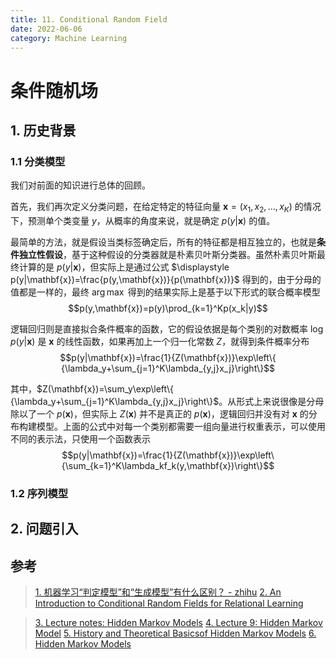 ```yaml
---
title: 11. Conditional Random Field
date: 2022-06-06
category: Machine Learning
---
```

<!--more-->
# 条件随机场
## 1. 历史背景
### 1.1 分类模型
我们对前面的知识进行总体的回顾。

首先，我们再次定义分类问题，在给定特定的特征向量 $\mathbf{x}=(x_1,x_2,\dots,x_K)$ 的情况下，预测单个类变量 $y$，从概率的角度来说，就是确定 $p(y|\mathbf{x})$ 的值。

最简单的方法，就是假设当类标签确定后，所有的特征都是相互独立的，也就是**条件独立性假设**，基于这种假设的分类器就是朴素贝叶斯分类器。虽然朴素贝叶斯最终计算的是 $p(y|\mathbf{x})$，但实际上是通过公式 $\displaystyle p(y|\mathbf{x})=\frac{p(y,\mathbf{x})}{p(\mathbf{x})}$ 得到的，由于分母的值都是一样的，最终 $\arg\max$ 得到的结果实际上是基于以下形式的联合概率模型
$$p(y,\mathbf{x})=p(y)\prod_{k=1}^Kp(x_k|y)$$

逻辑回归则是直接拟合条件概率的函数，它的假设依据是每个类别的对数概率 $\log p(y|\mathbf{x})$ 是 $\mathbf{x}$ 的线性函数，如果再加上一个归一化常数 $Z$，就得到条件概率分布
$$p(y|\mathbf{x})=\frac{1}{Z(\mathbf{x})}\exp\left\{ {\lambda_y+\sum_{j=1}^K\lambda_{y,j}x_j}\right\}$$

其中，$Z(\mathbf{x})=\sum_y\exp\left\{ {\lambda_y+\sum_{j=1}^K\lambda_{y,j}x_j}\right\}$。从形式上来说很像是分母除以了一个 $p(\mathbf{x})$，但实际上 $Z(\mathbf{x})$ 并不是真正的 $p(\mathbf{x})$，逻辑回归并没有对 $\mathbf{x}$ 的分布构建模型。上面的公式中对每一个类别都需要一组向量进行权重表示，可以使用不同的表示法，只使用一个函数表示
$$p(y|\mathbf{x})=\frac{1}{Z(\mathbf{x})}\exp\left\{\sum_{k=1}^K\lambda_kf_k(y,\mathbf{x})\right\}$$
### 1.2 序列模型

## 2. 问题引入



## 参考
> [1. 机器学习“判定模型”和“生成模型”有什么区别？ - zhihu](https://www.zhihu.com/question/20446337/answer/2223156872)
> [2. An Introduction to Conditional Random Fields for Relational Learning](https://people.cs.umass.edu/~mccallum/papers/crf-tutorial.pdf)


> [3. Lecture notes: Hidden Markov Models](https://www.stats.ox.ac.uk/~caron/teaching/sb1b/lecturehmm.pdf)
> [4. Lecture 9: Hidden Markov Model](http://faculty.washington.edu/yenchic/18A_stat516/Lec9_HMM.pdf)
> [5. History and Theoretical Basicsof Hidden Markov Models](https://www.intechopen.com/chapters/15369)
> [6. Hidden Markov Models](https://web.stanford.edu/~jurafsky/slp3/A.pdf)